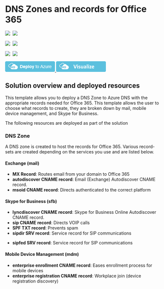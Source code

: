 # DNS Zones and records for Office 365

<IMG SRC="https://azurequickstartsservice.blob.core.windows.net/badges/dns-records-office365/PublicLastTestDate.svg" />&nbsp;
<IMG SRC="https://azurequickstartsservice.blob.core.windows.net/badges/dns-records-office365/PublicDeployment.svg" />&nbsp;

<IMG SRC="https://azurequickstartsservice.blob.core.windows.net/badges/dns-records-office365/FairfaxLastTestDate.svg" />&nbsp;
<IMG SRC="https://azurequickstartsservice.blob.core.windows.net/badges/dns-records-office365/FairfaxDeployment.svg" />&nbsp;

<IMG SRC="https://azurequickstartsservice.blob.core.windows.net/badges/dns-records-office365/BestPracticeResult.svg" />&nbsp;
<IMG SRC="https://azurequickstartsservice.blob.core.windows.net/badges/dns-records-office365/CredScanResult.svg" />&nbsp;

<a href="https://portal.azure.com/#create/Microsoft.Template/uri/https%3A%2F%2Fraw.githubusercontent.com%2FAzure%2Fazure-quickstart-templates%2Fmaster%2Fdns-records-office365%2Fazuredeploy.json" target="_blank">
    <img src="https://raw.githubusercontent.com/Azure/azure-quickstart-templates/master/1-CONTRIBUTION-GUIDE/images/deploytoazure.png"/>
</a>
<a href="http://armviz.io/#/?load=https%3A%2F%2Fraw.githubusercontent.com%2FAzure%2Fazure-quickstart-templates%2Fmaster%2Fdns-records-office365%2Fazuredeploy.json" target="_blank">
<img src="https://raw.githubusercontent.com/Azure/azure-quickstart-templates/master/1-CONTRIBUTION-GUIDE/images/visualizebutton.png"/>
</a>

## Solution overview and deployed resources

This template allows you to deploy a DNS Zone to Azure DNS with the appropriate records needed for Office 365. This template allows the user to choose what records to create, they are broken down by mail, mobile device management, and Skype for Business.

The following resources are deployed as part of the solution

### DNS Zone

A DNS zone is created to host the records for Office 365. Various record-sets are created depending on the services you use and are listed below.

#### Exchange (mail)

+ **MX Record**: Routes email from your domain to Office 365
+ **autodiscover CNAME record**: Email (Exchange) Autodiscover CNAME record.
+ **msoid CNAME record**: Directs authenticated to the correct platform

#### Skype for Business (sfb)

+ **lyncdiscover CNAME record**: Skype for Business Online Autodiscover CNAME record.
+ **sip CNAME record**: Directs VOIP calls
+ **SPF TXT record**: Prevents spam
+ **sipdir SRV record**: Service record for SIP communications
* **sipfed SRV record**: Service record for SIP communications

#### Mobile Device Management (mdm)

* **enterprise enrollment CNAME record**: Eases enrollment process for mobile devices
* **enterprise registration CNAME record**: Workplace join (device registration discovery)


